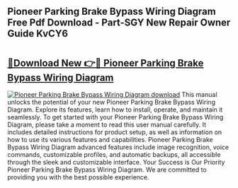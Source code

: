 ## Pioneer Parking Brake Bypass Wiring Diagram Free Pdf Download - Part-SGY New Repair Owner Guide KvCY6

# <h2><a href="http://dft03n.blite.top/?on=Pioneer+Parking+Brake+Bypass+Wiring+Diagram">🔗Download New 👉🔴 Pioneer Parking Brake Bypass Wiring Diagram</a></h2>

[![Pioneer Parking Brake Bypass Wiring Diagram download](https://i.imgur.com/lujVjoI.png)](http://dft03n.blite.top/?on=Pioneer+Parking+Brake+Bypass+Wiring+Diagram)
This manual unlocks the potential of your new Pioneer Parking Brake Bypass Wiring Diagram. Explore its features, learn how to install, operate, and maintain it seamlessly. To get started with your Pioneer Parking Brake Bypass Wiring Diagram, please take a moment to read this user manual carefully. It includes detailed instructions for product setup, as well as information on how to use its various features and capabilities. Pioneer Parking Brake Bypass Wiring Diagram advanced features include image recognition, voice commands, customizable profiles, and automatic backups, all accessible through the sleek and customizable interface. Your Success is Our Priority Pioneer Parking Brake Bypass Wiring Diagram. We are committed to providing you with the best possible experience.
